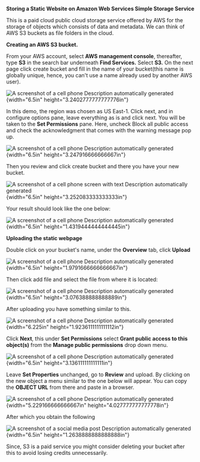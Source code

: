 **Storing a Static Website on Amazon Web Services Simple Storage
Service**

This is a paid cloud public cloud storage service offered by AWS for the
storage of objects which consists of data and metadata. We can think of
AWS S3 buckets as file folders in the cloud.

**Creating an AWS S3 bucket.**

From your AWS account, select **AWS management console**, thereafter,
type **S3** in the search bar underneath **Find Services.** Select
**S3.** On the next page click create bucket and fill in the name of
your bucket(this name is globally unique, hence, you can't use a name
already used by another AWS user).

![A screenshot of a cell phone Description automatically
generated](.//media/ademo1.PNG){width="6.5in"
height="3.2402777777777776in"}

In this demo, the region was chosen as US East-1. Click next, and in
configure options pane, leave everything as is and click next. You will
be taken to the **Set Permissions** pane. Here, uncheck Block all public
access and check the acknowledgment that comes with the warning message
pop up.

![A screenshot of a cell phone Description automatically
generated](media/image2.png){width="6.5in" height="3.247916666666667in"}

Then you review and click create bucket and there you have your new
bucket.

![A screenshot of a cell phone screen with text Description
automatically generated](./media/ademo3.PNG){width="6.5in"
height="3.252083333333333in"}

Your result should look like the one below:

![A screenshot of a cell phone Description automatically
generated](media/image4.PNG){width="6.5in"
height="1.4319444444444445in"}

**Uploading the static webpage**

Double click on your bucket's name, under the **Overview** tab, click
**Upload**

![A screenshot of a cell phone Description automatically
generated](media/image5.png){width="6.5in"
height="1.9791666666666667in"}

Then click add file and select the file from where it is located:

![A screenshot of a cell phone Description automatically
generated](media/image6.PNG){width="6.5in" height="3.076388888888889in"}

After uploading you have something similar to this.

![A screenshot of a cell phone Description automatically
generated](media/image7.png){width="6.225in"
height="1.9236111111111112in"}

Click **Next**, this under **Set Permissions** select **Grant public
access to this object(s)** from the **Manage public permissions** drop
down menu.

![A screenshot of a cell phone Description automatically
generated](media/image8.PNG){width="6.5in" height="3.136111111111111in"}

Leave **Set Properties** unchanged, go to **Review** and upload. By
clicking on the new object a menu similar to the one below will appear.
You can copy the **OBJECT URL** from there and paste in a browser.

![A screenshot of a cell phone Description automatically
generated](media/image9.PNG){width="5.229166666666667in"
height="4.027777777777778in"}

After which you obtain the following

![A screenshot of a social media post Description automatically
generated](media/image10.png){width="6.5in"
height="1.2638888888888888in"}

Since, S3 is a paid service you might consider deleting your bucket
after this to avoid losing credits unnecessarily.
